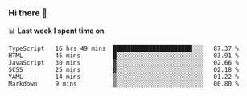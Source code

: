 ### Hi there 👋

<!--
**DBvc/DBvc** is a ✨ _special_ ✨ repository because its `README.md` (this file) appears on your GitHub profile.

Here are some ideas to get you started:

- 🔭 I’m currently working on ...
- 🌱 I’m currently learning ...
- 👯 I’m looking to collaborate on ...
- 🤔 I’m looking for help with ...
- 💬 Ask me about ...
- 📫 How to reach me: ...
- 😄 Pronouns: ...
- ⚡ Fun fact: ...
-->

📊 **Last week I spent time on**
<!--START_SECTION:waka-->

```text
TypeScript   16 hrs 49 mins  ██████████████████████░░░   87.37 %
HTML         45 mins         █░░░░░░░░░░░░░░░░░░░░░░░░   03.91 %
JavaScript   30 mins         ▓░░░░░░░░░░░░░░░░░░░░░░░░   02.66 %
SCSS         25 mins         ▓░░░░░░░░░░░░░░░░░░░░░░░░   02.18 %
YAML         14 mins         ▒░░░░░░░░░░░░░░░░░░░░░░░░   01.22 %
Markdown     9 mins          ▒░░░░░░░░░░░░░░░░░░░░░░░░   00.80 %
```

<!--END_SECTION:waka-->
